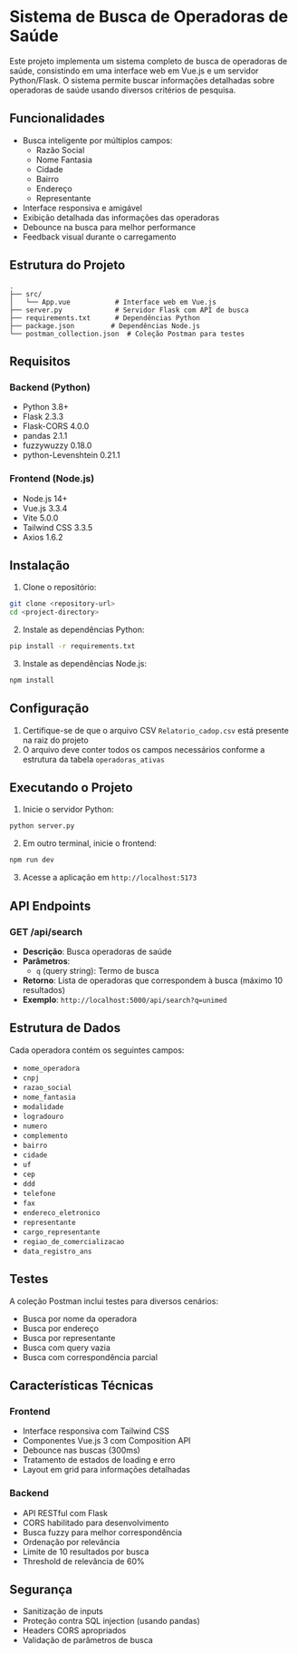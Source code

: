 # Sistema de Busca de Operadoras de Saúde

Este projeto implementa um sistema completo de busca de operadoras de saúde, consistindo em uma interface web em Vue.js e um servidor Python/Flask. O sistema permite buscar informações detalhadas sobre operadoras de saúde usando diversos critérios de pesquisa.

## Funcionalidades

- Busca inteligente por múltiplos campos:
  - Razão Social
  - Nome Fantasia
  - Cidade
  - Bairro
  - Endereço
  - Representante
- Interface responsiva e amigável
- Exibição detalhada das informações das operadoras
- Debounce na busca para melhor performance
- Feedback visual durante o carregamento

## Estrutura do Projeto

```
.
├── src/
│   └── App.vue           # Interface web em Vue.js
├── server.py             # Servidor Flask com API de busca
├── requirements.txt      # Dependências Python
├── package.json         # Dependências Node.js
└── postman_collection.json  # Coleção Postman para testes
```

## Requisitos

### Backend (Python)
- Python 3.8+
- Flask 2.3.3
- Flask-CORS 4.0.0
- pandas 2.1.1
- fuzzywuzzy 0.18.0
- python-Levenshtein 0.21.1

### Frontend (Node.js)
- Node.js 14+
- Vue.js 3.3.4
- Vite 5.0.0
- Tailwind CSS 3.3.5
- Axios 1.6.2

## Instalação

1. Clone o repositório:
```bash
git clone <repository-url>
cd <project-directory>
```

2. Instale as dependências Python:
```bash
pip install -r requirements.txt
```

3. Instale as dependências Node.js:
```bash
npm install
```

## Configuração

1. Certifique-se de que o arquivo CSV `Relatorio_cadop.csv` está presente na raiz do projeto
2. O arquivo deve conter todos os campos necessários conforme a estrutura da tabela `operadoras_ativas`

## Executando o Projeto

1. Inicie o servidor Python:
```bash
python server.py
```

2. Em outro terminal, inicie o frontend:
```bash
npm run dev
```

3. Acesse a aplicação em `http://localhost:5173`

## API Endpoints

### GET /api/search
- **Descrição**: Busca operadoras de saúde
- **Parâmetros**:
  - `q` (query string): Termo de busca
- **Retorno**: Lista de operadoras que correspondem à busca (máximo 10 resultados)
- **Exemplo**: `http://localhost:5000/api/search?q=unimed`

## Estrutura de Dados

Cada operadora contém os seguintes campos:
- `nome_operadora`
- `cnpj`
- `razao_social`
- `nome_fantasia`
- `modalidade`
- `logradouro`
- `numero`
- `complemento`
- `bairro`
- `cidade`
- `uf`
- `cep`
- `ddd`
- `telefone`
- `fax`
- `endereco_eletronico`
- `representante`
- `cargo_representante`
- `regiao_de_comercializacao`
- `data_registro_ans`

## Testes

A coleção Postman inclui testes para diversos cenários:
- Busca por nome da operadora
- Busca por endereço
- Busca por representante
- Busca com query vazia
- Busca com correspondência parcial

## Características Técnicas

### Frontend
- Interface responsiva com Tailwind CSS
- Componentes Vue.js 3 com Composition API
- Debounce nas buscas (300ms)
- Tratamento de estados de loading e erro
- Layout em grid para informações detalhadas

### Backend
- API RESTful com Flask
- CORS habilitado para desenvolvimento
- Busca fuzzy para melhor correspondência
- Ordenação por relevância
- Limite de 10 resultados por busca
- Threshold de relevância de 60%

## Segurança
- Sanitização de inputs
- Proteção contra SQL injection (usando pandas)
- Headers CORS apropriados
- Validação de parâmetros de busca